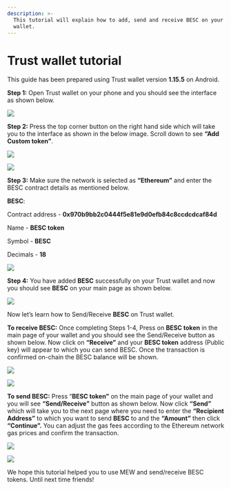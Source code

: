 ```yaml
---
description: >-
  This tutorial will explain how to add, send and receive BESC on your Trust
  wallet.
---
```


# Trust wallet tutorial

This guide has been prepared using Trust wallet version **1.15.5** on Android. 

**Step 1:** Open Trust wallet on your phone and you should see the interface as shown below. 

![](../../.gitbook/assets/0.jpeg)

**Step 2:** Press the top corner button on the right hand side which will take you to the interface as shown in the below image. Scroll down to see **“Add Custom token”**.

![](../../.gitbook/assets/2-1.jpg)

![](../../.gitbook/assets/2-2.jpg)

**Step 3:** Make sure the network is selected as **“Ethereum”** and enter the BESC contract details as mentioned below.

**BESC**:

Contract address - **0x970b9bb2c0444f5e81e9d0efb84c8ccdcdcaf84d**

Name - **BESC token**

Symbol - **BESC**

Decimals - **18**

![](../../.gitbook/assets/3%20%281%29.jpeg)

**Step 4:** You have added **BESC** successfully on your Trust wallet and now you should see **BESC** on your main page as shown below.

![](../../.gitbook/assets/4-1.jpg)

Now let’s learn how to Send/Receive **BESC** on Trust wallet.

**To receive BESC:** Once completing Steps 1-4, Press on **BESC token** in the main page of your wallet and you should see the Send/Receive button as shown below. Now click on **“Receive”** and your **BESC token** address \(Public key\) will appear to which you can send BESC. Once the transaction is confirmed on-chain the BESC balance will be shown.

![](../../.gitbook/assets/5-1.jpg)

![](../../.gitbook/assets/5-2.jpg)

**To send BESC:** Press “**BESC token”** on the main page of your wallet and you will see **“Send/Receive”** button as shown below. Now click **“Send”** which will take you to the next page where you need to enter the **“Recipient Address”** to which you want to send **BESC** to and the **“Amount”** then click **“Continue”.** You can adjust the gas fees according to the Ethereum network gas prices and confirm the transaction.

![](../../.gitbook/assets/6-1.jpg)

![](../../.gitbook/assets/6-2.jpg)

We hope this tutorial helped you to use MEW and send/receive BESC tokens. Until next time friends!

